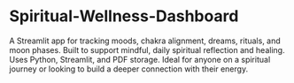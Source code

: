 # Spiritual-Wellness-Dashboard
A Streamlit app for tracking moods, chakra alignment, dreams, rituals, and moon phases. Built to support mindful, daily spiritual reflection and healing. Uses Python, Streamlit, and PDF storage. Ideal for anyone on a spiritual journey or looking to build a deeper connection with their energy.
